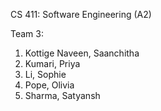 CS 411: Software Engineering (A2)

Team 3:
  1. Kottige Naveen, Saanchitha
  2. Kumari, Priya
  3. Li, Sophie
  4. Pope, Olivia
  5. Sharma, Satyansh
